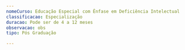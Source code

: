 ```yaml
---
nomeCurso: Educação Especial com Ênfase em Deficiência Intelectual
classificacao: Especialização
duracao: Pode ser de 4 a 12 meses
observacao: obs
tipo: Pós Graduação

---
```


